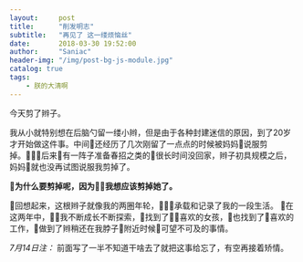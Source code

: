 ```yaml
---
layout:     post
title:      "削发明志"
subtitle:   "再见了 这一缕烦恼丝"
date:       2018-03-30 19:52:00
author:     "Saniac"
header-img: "/img/post-bg-js-module.jpg"
catalog: true
tags:
    - 朕的大清啊
---
```


今天剪了辫子。

我从小就特别想在后脑勺留一缕小辫，但是由于各种封建迷信的原因，到了20岁才开始做这件事。中间还经历了几次刚留了一点点的时候被妈妈说服剪掉。后来有一阵子准备春招之类的很长时间没回家，辫子初具规模之后，妈妈就也没再试图说服我剪掉了。

__为什么要剪掉呢，因为我想应该剪掉她了。__

回想起来，这根辫子就像我的两圈年轮，承载和记录了我的一段生活。
在这两年中，我不断成长不断探索，找到了喜欢的女孩，也找到了喜欢的工作，做到了辫稍还在我脖子附近时候可望不可及的事情。

_7月14日注：_
前面写了一半不知道干啥去了就把这事给忘了，有空再接着矫情。

